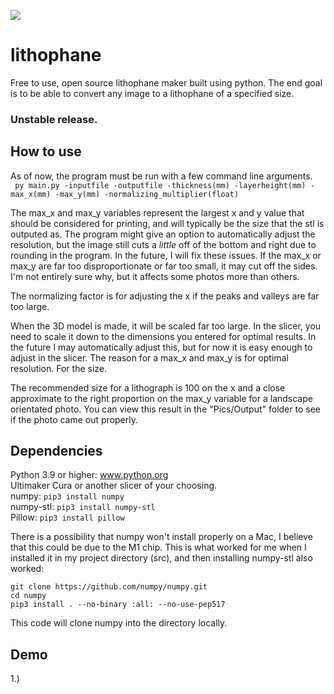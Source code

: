 ![](https://github.com/michaelpineirocode/lithophane/blob/main/images/blog_eye_flashes_1932x862.jpg)

# lithophane
Free to use, open source lithophane maker built using python. The end goal is to be able to convert any image to a lithophane of a specified size.

### Unstable release.

## How to use

As of now, the program must be run with a few command line arguments.  
``` py main.py -inputfile -outputfile -thickness(mm) -layerheight(mm) -max_x(mm) -max_y(mm) -normalizing_multiplier(float)```

The max_x and max_y variables represent the largest x and y value that should be considered for printing, and will typically be the size that the stl is outputed as. The program might give an option to automatically adjust the resolution, but the image still cuts a _little_ off of the bottom and right due to rounding in the program. In the future, I will fix these issues. If the max_x or max_y are far too disproportionate or far too small, it may cut off the sides. I'm not entirely sure why, but it affects some photos more than others.  

The normalizing factor is for adjusting the x if the peaks and valleys are far too large.  

When the 3D model is made, it will be scaled far too large. In the slicer, you need to scale it down to the dimensions you entered for optimal results. In the future I may automatically adjust this, but for now it is easy enough to adjust in the slicer. The reason for a max_x and max_y is for optimal resolution. For the size.  

The recommended size for a lithograph is 100 on the x and a close approximate to the right proportion on the max_y variable for a landscape orientated photo. You can view this result in the "Pics/Output" folder to see if the photo came out properly.   

## Dependencies  
Python 3.9 or higher: www.python.org  
Ultimaker Cura or another slicer of your choosing.  
numpy: ```pip3 install numpy```  
numpy-stl: ```pip3 install numpy-stl```  
Pillow: ```pip3 install pillow```  

There is a possibility that numpy won't install properly on a Mac, I believe that this could be due to the M1 chip. This is what worked for me when I installed it in my project directory (src), and then installing numpy-stl also worked: 
```pip3 install Cython. 
git clone https://github.com/numpy/numpy.git  
cd numpy  
pip3 install . --no-binary :all: --no-use-pep517  
```
This code will clone numpy into the directory locally.

## Demo
1.)
